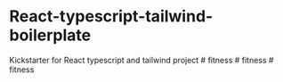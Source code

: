 # React-typescript-tailwind-boilerplate
Kickstarter for React typescript and tailwind project
#   f i t n e s s  
 #   f i t n e s s  
 #   f i t n e s s  
 